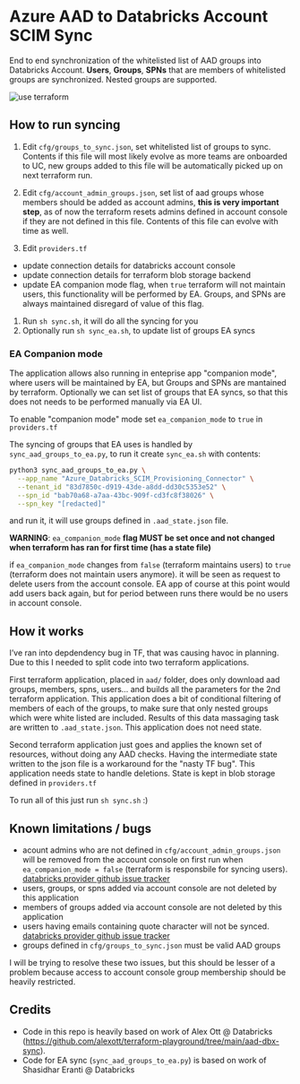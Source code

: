# Azure AAD to Databricks Account SCIM Sync

End to end synchronization of the whitelisted list of AAD groups into Databricks Account. **Users**, **Groups**, **SPNs** that are members of whitelisted groups are synchronized. Nested groups are supported.



![use terraform](./docs/use_terraform.png)

## How to run syncing

1. Edit `cfg/groups_to_sync.json`, set whitelisted list of groups to sync. Contents if this file will most likely evolve as more teams are onboarded to UC, new groups added to this file will be automatically picked up on next terraform run.

1. Edit `cfg/account_admin_groups.json`, set list of aad groups whose members should be added as account admins, **this is very important step**, as of now the terraform resets admins defined in account console if they are not defined in this file. Contents of this file can evolve with time as well.

1. Edit `providers.tf`
  
- update connection details for databricks account console
- update connection details for terraform blob storage backend
- update EA companion mode flag, when `true` terraform will not maintain users, this functionality will be performed by EA. Groups, and SPNs are always maintained disregard of value of this flag.

1. Run `sh sync.sh`, it will do all the syncing for you
1. Optionally run `sh sync_ea.sh`, to update list of groups EA syncs

### EA Companion mode

The application allows also running in enteprise app "companion mode", where users will be maintained by EA, but Groups and SPNs are mantained by terraform. Optionally we can set list of groups that EA syncs, so that this does not needs to be performed manually via EA UI.

To enable "companion mode" mode set `ea_companion_mode` to `true` in `providers.tf`

The syncing of groups that EA uses is handled by `sync_aad_groups_to_ea.py`, to run it create `sync_ea.sh` with contents:

```sh
python3 sync_aad_groups_to_ea.py \
  --app_name "Azure_Databricks_SCIM_Provisioning_Connector" \
  --tenant_id "83d7850c-d919-43de-a8dd-dd30c5353e52" \
  --spn_id "bab70a68-a7aa-43bc-909f-cd3fc8f38026" \
  --spn_key "[redacted]"
```

and run it, it will use groups defined in `.aad_state.json` file.

**WARNING**: `ea_companion_mode` **flag MUST be set once and not changed when terraform has ran for first time (has a state file)**

if `ea_companion_mode` changes from `false` (terraform maintains users) to `true` (terraform does not maintain users anymore). it will be seen as request to delete users from the account console. EA app of course at this point would add users back again, but for period between runs there would be no users in account console.

## How it works

I’ve ran into depdendency bug in TF, that was causing havoc in planning. Due to this I needed to split code into two terraform applications.

First terraform application, placed in `aad/` folder, does only download aad groups, members, spns, users… and builds all the parameters for the 2nd terraform application. This application does a bit of conditional filtering of members of each of the groups, to make sure that only nested groups which were white listed are included. Results of this data massaging task are written to `.aad_state.json`. This application does not need state.

Second terraform application just goes and applies the known set of resources, without doing any AAD checks. Having the intermediate state written to the json file is a workaround for the "nasty TF bug". This application needs state to handle deletions. State is kept in blob storage defined in `providers.tf`

To run all of this just run `sh sync.sh` :)

## Known limitations / bugs

- acount admins who are not defined in `cfg/account_admin_groups.json` will be removed from the account console on first run when `ea_companion_mode = false` (terraform is responsbile for syncing users). [databricks provider github issue tracker](https://github.com/databricks/terraform-provider-databricks/issues/2648)
- users, groups, or spns added via account console are not deleted by this application
- members of groups added via account console are not deleted by this application
- users having emails containing quote character will not be synced. [databricks provider github issue tracker](https://github.com/databricks/terraform-provider-databricks/issues/2646)
- groups defined in `cfg/groups_to_sync.json` must be valid AAD groups

I will be trying to resolve these two issues, but this should be lesser of a problem because access to account console group membership should be heavily restricted.

## Credits

- Code in this repo is heavily based on work of Alex Ott @ Databricks (https://github.com/alexott/terraform-playground/tree/main/aad-dbx-sync).
- Code for EA sync (`sync_aad_groups_to_ea.py`) is based on work of Shasidhar Eranti @ Databricks